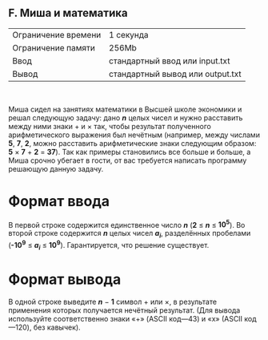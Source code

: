 ## F. Миша и математика

|                     |           |
|---------------------|-----------|
| Ограничение времени | 1 секунда |
| Ограничение памяти  | 256Mb      |
| Ввод                | стандартный ввод или input.txt  |
| Вывод               | стандартный вывод или output.txt |

<br>

Миша сидел на занятиях математики в Высшей школе экономики и решал следующую задачу: дано ***n*** целых чисел и нужно расставить между ними знаки + и × так, чтобы результат полученного арифметического выражения был нечётным (например, между числами **5**, **7**, **2**, можно расставить арифметические знаки следующим образом: **5** × **7** + **2** = **37**). Так как примеры становились все больше и больше, а Миша срочно убегает в гости, от вас требуется написать программу решающую данную задачу.

# Формат ввода

В первой строке содержится единственное число 
***n*** (**2** ≤ ***n*** ≤ **10<sup>5</sup>**). Во второй строке содержится ***n*** целых чисел ***a<sub>i</sub>***, разделённых пробелами (**-10<sup>9</sup>** ≤ ***a<sub>i</sub>*** ≤ **10<sup>9</sup>**). Гарантируется, что решение существует.
# Формат вывода

В одной строке выведите 
***n*** − **1** символ + или ×, в результате применения которых получается нечётный результат. (Для вывода используйте соответственно знаки «+» (ASCII код—43) и «x» (ASCII код—120), без кавычек).
